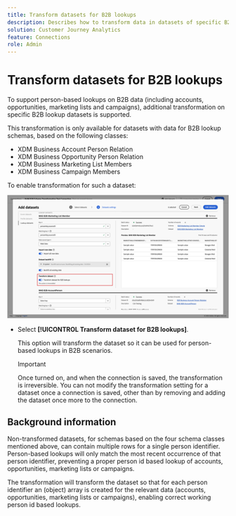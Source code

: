 ```yaml
---
title: Transform datasets for B2B lookups
description: Describes how to transform data in datasets of specific B2B lookup schemas
solution: Customer Journey Analytics
feature: Connections
role: Admin
---
```

# Transform datasets for B2B lookups

To support person-based lookups on B2B data (including accounts, opportunities, marketing lists and campaigns), additional transformation on specific B2B lookup datasets is supported.

This transformation is only available for datasets with data for B2B lookup schemas, based on the following classes:

* XDM Business Account Person Relation
* XDM Business Opportunity Person Relation
* XDM Business Marketing List Members
* XDM Business Campaign Members

To enable transformation for such a dataset:

![Enable transform dataset](assets/transform-dataset.png)

* Select **[!UICONTROL Transform dataset for B2B lookups]**.

  This option will transform the dataset so it can be used for person-based lookups in B2B scenarios. 
  
  
  >[!IMPORTANT]
  >
  >Once turned on, and when the connection is saved, the transformation is irreversible. You can not modify the transformation setting for a dataset once a connection is saved, other than by removing and adding the dataset once more to the connection. 



## Background information

Non-transformed datasets, for schemas based on the four schema classes mentioned above, can contain multiple rows for a single person identifier. Person-based lookups will only match the most recent occurrence of that person identifier, preventing a proper person id based lookup of accounts, opportunities, marketing lists or campaigns.

The transformation will transform the dataset so that for each person identifier an (object) array is created for the relevant data (accounts, opportunities, marketing lists or campaigns), enabling correct working person id based lookups.
